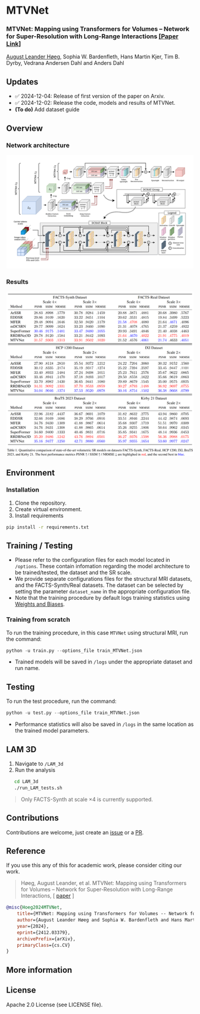 
# MTVNet 

### MTVNet: Mapping using Transformers for Volumes – Network for Super-Resolution with Long-Range Interactions [[Paper Link]](https://arxiv.org/abs/2412.03379)
[August Leander Høeg](https://github.com/AugustHoeg), Sophia W. Bardenfleth, Hans Martin Kjer, Tim B. Dyrby, Vedrana Andersen Dahl and Anders Dahl

## Updates
- ✅ 2024-12-04: Release of first version of the paper on Arxiv.
- ✅ 2024-12-02: Release the code, models and results of MTVNet.
- **(To do)** Add dataset guide 

## Overview

### Network architecture
<img src="https://raw.githubusercontent.com/AugustHoeg/MTVNet/main/figures/network_architecture.png" width="800"/>

### Results
<img src="https://raw.githubusercontent.com/AugustHoeg/MTVNet/main/figures/Results_table.png" width="800"/>



## Environment

### Installation
1. Clone the repository.
2. Create virtual environment.
3. Install requirements
```sh
pip install -r requirements.txt
```

## Training / Testing

- Please refer to the configuration files for each model located in ```/options```. These contain infomation regarding the model architecture to be trained/tested, the dataset and the SR scale.
- We provide separate configurations files for the structural MRI datasets, and the FACTS-Synth/Real datasets. The dataset can be selected by setting the parameter ```dataset_name``` in the appropriate configuration file.
- Note that the training procedure by default logs training statistics using [Weights and Biases](https://wandb.ai/).

### Training from scratch
To run the training procedure, in this case ```MTVNet``` using structural MRI, run the command: 
```python
python -u train.py --options_file train_MTVNet.json 
```
- Trained models will be saved in ```/logs``` under the appropriate dataset and run name.   

## Testing
To run the test procedure, run the command:
```python
python -u test.py --options_file train_MTVNet.json 
```
- Performance statistics will also be saved in  ```/logs``` in the same location as the trained model parameters.

## LAM 3D
1. Navigate to ```/LAM_3d```
2. Run the analysis
```sh
   cd LAM_3d
   ./run_LAM_tests.sh
```
> Only FACTS-Synth at scale $\times 4$ is currently supported. 

## Contributions
Contributions are welcome, just create an [issue](https://github.com/AugustHoeg/MTVNet/issues) or a [PR](https://github.com/AugustHoeg/MTVNet/pulls).

## Reference
If you use this any of this for academic work, please consider citing our work.

> Høeg, August Leander, et al. MTVNet: Mapping using Transformers for Volumes – Network for Super-Resolution with Long-Range Interactions, 
[ [paper](https://doi.org/10.48550/arXiv.2412.03379) ]

``` bibtex
@misc{Hoeg2024MTVNet,
    title={MTVNet: Mapping using Transformers for Volumes -- Network for Super-Resolution with Long-Range Interactions},
    author={August Leander Høeg and Sophia W. Bardenfleth and Hans Martin Kjer and Tim B. Dyrby and Vedrana Andersen Dahl and Anders Dahl},
    year={2024},
    eprint={2412.03379},
    archivePrefix={arXiv},
    primaryClass={cs.CV}
}
```

## More information

## License
Apache 2.0 License (see LICENSE file).
<!---
<img src="https://raw.githubusercontent.com/chxy95/HAT/master/figures/Performance_comparison.png" width="600"/>

**Benchmark results on SRx4 without ImageNet pretraining. Mulit-Adds are calculated for a 64x64 input.**
| Model | Params(M) | Multi-Adds(G) | Set5 | Set14 | BSD100 | Urban100 | Manga109 |
|-------|:---------:|:---------:|:---------:|:---------:|:---------:|:---------:|:---------:|
| [SwinIR](https://github.com/JingyunLiang/SwinIR) |   11.9    | 53.6 | 32.92 | 29.09 | 27.92 | 27.45 | 32.03 |
| HAT-S |   9.6    | 54.9 | 32.92 | 29.15 | 27.97 | 27.87 | 32.35 |
| HAT |   20.8    | 102.4 | 33.04 | 29.23 | 28.00 | 27.97 | 32.48 |

## Real-World SR Results
**Note that:**
- The default settings in the training configs (almost the same as Real-ESRGAN) are for training **Real_HAT_GAN_SRx4_sharper**.
- **Real_HAT_GAN_SRx4** is trained using similar settings without USM the ground truth.
- **Real_HAT_GAN_SRx4** would have better fidelity.
- **Real_HAT_GAN_SRx4_sharper** would have better perceptual quality.

**Results produced by** Real_HAT_GAN_SRx4_sharper.pth.

<img src="https://raw.githubusercontent.com/chxy95/HAT/master/figures/Visual_Results.png" width="800"/>

**Comparison with the state-of-the-art Real-SR methods.**

<img src="https://raw.githubusercontent.com/chxy95/HAT/master/figures/Comparison.png" width="800"/>

## Citations
#### BibTeX

    @InProceedings{chen2023activating,
        author    = {Chen, Xiangyu and Wang, Xintao and Zhou, Jiantao and Qiao, Yu and Dong, Chao},
        title     = {Activating More Pixels in Image Super-Resolution Transformer},
        booktitle = {Proceedings of the IEEE/CVF Conference on Computer Vision and Pattern Recognition (CVPR)},
        month     = {June},
        year      = {2023},
        pages     = {22367-22377}
    }

    @article{chen2023hat,
      title={HAT: Hybrid Attention Transformer for Image Restoration},
      author={Chen, Xiangyu and Wang, Xintao and Zhang, Wenlong and Kong, Xiangtao and Qiao, Yu and Zhou, Jiantao and Dong, Chao},
      journal={arXiv preprint arXiv:2309.05239},
      year={2023}
    }

## Environment
- [PyTorch >= 1.7](https://pytorch.org/) **(Recommend **NOT** using torch 1.8!!! It would cause abnormal performance.)**
- [BasicSR == 1.3.4.9](https://github.com/XPixelGroup/BasicSR/blob/master/INSTALL.md) 
### Installation
Install Pytorch first.
Then,
```
pip install -r requirements.txt
python setup.py develop
```

## How To Test

Without implementing the codes, [chaiNNer](https://github.com/chaiNNer-org/chaiNNer) is a nice tool to run our models.

Otherwise, 
- Refer to `./options/test` for the configuration file of the model to be tested, and prepare the testing data and pretrained model.  
- The pretrained models are available at
[Google Drive](https://drive.google.com/drive/folders/1HpmReFfoUqUbnAOQ7rvOeNU3uf_m69w0?usp=sharing) or [Baidu Netdisk](https://pan.baidu.com/s/1u2r4Lc2_EEeQqra2-w85Xg) (access code: qyrl).  
- Then run the following codes (taking `HAT_SRx4_ImageNet-pretrain.pth` as an example):
```
python hat/test.py -opt options/test/HAT_SRx4_ImageNet-pretrain.yml
```
The testing results will be saved in the `./results` folder.  

- Refer to `./options/test/HAT_SRx4_ImageNet-LR.yml` for **inference** without the ground truth image.

**Note that the tile mode is also provided for limited GPU memory when testing. You can modify the specific settings of the tile mode in your custom testing option by referring to `./options/test/HAT_tile_example.yml`.**

## How To Train
- Refer to `./options/train` for the configuration file of the model to train.
- Preparation of training data can refer to [this page](https://github.com/XPixelGroup/BasicSR/blob/master/docs/DatasetPreparation.md). ImageNet dataset can be downloaded at the [official website](https://image-net.org/challenges/LSVRC/2012/2012-downloads.php).
- The training command is like
```
CUDA_VISIBLE_DEVICES=0,1,2,3,4,5,6,7 python -m torch.distributed.launch --nproc_per_node=8 --master_port=4321 hat/train.py -opt options/train/train_HAT_SRx2_from_scratch.yml --launcher pytorch
```
- Note that the default batch size per gpu is 4, which will cost about 20G memory for each GPU.  

The training logs and weights will be saved in the `./experiments` folder.

## Results
The inference results on benchmark datasets are available at
[Google Drive](https://drive.google.com/drive/folders/1t2RdesqRVN7L6vCptneNRcpwZAo-Ub3L?usp=sharing) or [Baidu Netdisk](https://pan.baidu.com/s/1CQtLpty-KyZuqcSznHT_Zw) (access code: 63p5).

## Contact
If you have any question, please email chxy95@gmail.com or join in the [Wechat group of BasicSR](https://github.com/XPixelGroup/BasicSR#-contact) to discuss with the authors.

-->

